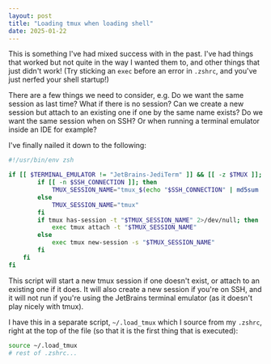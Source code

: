 ```yaml
---
layout: post
title: "Loading tmux when loading shell"
date: 2025-01-22
---
```


This is something I've had mixed success with in the past. I've had things that worked but not quite in the way I wanted them to, and other things that just didn't work! (Try sticking an `exec` before an error in `.zshrc`, and you've just nerfed your shell startup!)

There are a few things we need to consider, e.g. Do we want the same session as last time? What if there is no session? Can we create a new session but attach to an existing one if one by the same name exists? Do we want the same session when on SSH? Or when running a terminal emulator inside an IDE for example?

I've finally nailed it down to the following:

```zsh
#!/usr/bin/env zsh

if [[ $TERMINAL_EMULATOR != "JetBrains-JediTerm" ]] && [[ -z $TMUX ]]; then
        if [[ -n $SSH_CONNECTION ]]; then
            TMUX_SESSION_NAME="tmux_$(echo "$SSH_CONNECTION" | md5sum | cut -d ' ' -f 1 | cut -c 1-6)"
        else
            TMUX_SESSION_NAME="tmux"
        fi
        if tmux has-session -t "$TMUX_SESSION_NAME" 2>/dev/null; then
            exec tmux attach -t "$TMUX_SESSION_NAME"
        else
            exec tmux new-session -s "$TMUX_SESSION_NAME"
        fi
    fi
fi
```

This script will start a new tmux session if one doesn't exist, or attach to an existing one if it does. It will also create a new session if you're on SSH, and it will not run if you're using the JetBrains terminal emulator (as it doesn't play nicely with tmux).

I have this in a separate script, `~/.load_tmux` which I source from my `.zshrc`, right at the top of the file (so that it is the first thing that is executed):

```zsh
source ~/.load_tmux
# rest of .zshrc...
```
